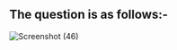 
## The question is as follows:-

![Screenshot (46)](https://user-images.githubusercontent.com/44902363/78171248-cdbc0800-7471-11ea-9c92-ba527a9d77c0.png)
